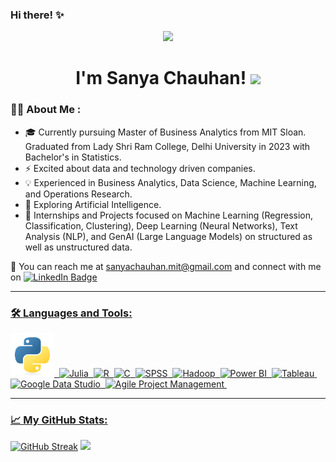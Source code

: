 ### Hi there! ✨

<div id="header" align="center">
  <img src="https://media.giphy.com/media/fSY6yO7pyoMTWYNHVE/giphy.gif" width="200"/>
  <h1>
  I'm Sanya Chauhan! <img src="https://media.giphy.com/media/hvRJCLFzcasrR4ia7z/giphy.gif" width="30px"/>
</h1>
</div>

### 👩‍💻 About Me :
- 🎓 Currently pursuing Master of Business Analytics from MIT Sloan. Graduated from Lady Shri Ram College, Delhi University in 2023 with Bachelor's in Statistics. 
- ⚡ Excited about data and technology driven companies.
- 💡 Experienced in Business Analytics, Data Science, Machine Learning, and Operations Research.
- 🔎 Exploring Artificial Intelligence.
- 📜 Internships and Projects focused on Machine Learning (Regression, Classification, Clustering), Deep Learning (Neural Networks), Text Analysis (NLP), and GenAI (Large Language Models) on structured as well as unstructured data.

📧 You can reach me at sanyachauhan.mit@gmail.com and connect with me on <a href="https://www.linkedin.com/in/sanya-chauhan/">
    <img src="https://img.shields.io/badge/LinkedIn-blue?style=for-the-badge&logo=linkedin&logoColor=white" alt="LinkedIn Badge"/>

---

### 🛠️ Languages and Tools:

<div>
  <img src="https://github.com/devicons/devicon/blob/master/icons/python/python-original.svg" title="Python" alt="Python" width="70" height="70"/>&nbsp;
  <img title="Julia" alt="Julia" src="https://github.com/Sanya-Chauhan/Sanya-Chauhan/assets/116647771/ea0d0dc3-e774-46c2-99d6-cfe1f83a2178" width="100" height="70"/>&nbsp;
  <img src="https://github.com/Sanya-Chauhan/Sanya-Chauhan/assets/116647771/fc60e6ad-1672-41d7-9e97-949b03ccd146" title="R" alt="R" width="90" height="65"/>&nbsp;
  <img src="https://github.com/Sanya-Chauhan/Sanya-Chauhan/assets/116647771/42a8232c-dec9-4f19-a10b-1d160473b33b" title="C" alt="C" width="90" height="70"/>&nbsp;
  <img src="https://github.com/Sanya-Chauhan/Sanya-Chauhan/assets/116647771/15afe9b0-9003-4357-8f23-98d1025632fe" title="SPSS" alt="SPSS" width="90" height="70"/>&nbsp;
  <img src="https://github.com/Sanya-Chauhan/Sanya-Chauhan/assets/116647771/8ab800f5-3c84-4ce1-908a-f5d264ca2fd0" title="Hadoop" alt="Hadoop" width="200" height="70"/>&nbsp;
  <img src="https://github.com/Sanya-Chauhan/Sanya-Chauhan/assets/116647771/acc4c841-a300-4fe3-8196-5b8f3da92cc4" title="Power BI" alt="Power BI" width="120" height="70"/>&nbsp;
  <img src="https://github.com/Sanya-Chauhan/Sanya-Chauhan/assets/116647771/ed8daa7a-fb5d-4497-8863-e1fa49d488c3" title="Tableau" alt="Tableau" width="170" height="90"/>&nbsp;
  <img src="https://github.com/Sanya-Chauhan/Sanya-Chauhan/assets/116647771/120ba299-76af-4858-a0f7-a86162b04f65" title="Google Data Studio" alt="Google Data Studio" width="170" height="50"/>&nbsp;
  <img src="https://github.com/Sanya-Chauhan/Sanya-Chauhan/assets/116647771/dd6500f8-661b-4aee-a0ff-0c6f6258c995" title="Agile Project Management" alt="Agile Project Management" width="100" height="90"/>&nbsp;
</div>

---

### 📈 My GitHub Stats:
[![GitHub Streak](http://github-readme-streak-stats.herokuapp.com?user=sanya-chauhan&theme=dark&background=000000)](https://git.io/streak-stats) <img src="https://media.giphy.com/media/RVWSqOsgDAq0W3051o/giphy.gif" width="200px"/> 

